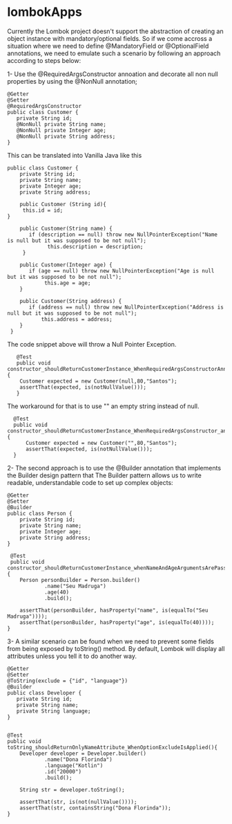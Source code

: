 # lombokApps

Currently the Lombok project doesn't support the abstraction of creating an object instance with mandatory/optional fields. So if we come accross a situation where we need to define @MandatoryField or @OptionalField annotations, we need to emulate such a scenario by following an approach according to steps below:

1- Use the @RequiredArgsConstructor annoation and decorate all non null properties by using the @NonNull annotation;

    @Getter
    @Setter
    @RequiredArgsConstructor
    public class Customer {
       private String id;
       @NonNull private String name;
       @NonNull private Integer age;
       @NonNull private String address;
    }
 
 This can be translated into Vanilla Java like this
 
    public class Customer {
        private String id;
        private String name;
        private Integer age;
        private String address;
       
        public Customer (String id){
	     this.id = id;
	}
	
        public Customer(String name) {
           if (description == null) throw new NullPointerException("Name is null but it was supposed to be not null");
                 this.description = description;
         }
 
        public Customer(Integer age) {
           if (age == null) throw new NullPointerException("Age is null but it was supposed to be not null");
                this.age = age;
        }
 
        public Customer(String address) {
           if (address == null) throw new NullPointerException("Address is null but it was supposed to be not null");
               this.address = address;
        }
     }
    
   
  The code snippet above will throw a Null Pointer Exception. 
  
       @Test
       public void constructor_shouldReturnCustomerInstance_WhenRequiredArgsConstructorAnnotationIsUsed(){
		Customer expected = new Customer(null,80,"Santos");
		assertThat(expected, is(notNullValue()));
       }
  
  The workaround for that is to use "" an empty string instead of null.
  
      @Test
      public void constructor_shouldReturnCustomerInstance_WhenRequiredArgsConstructor_and_nonNullFieldsAreSetAsEmptyString(){
          Customer expected = new Customer("",80,"Santos");
          assertThat(expected, is(notNullValue()));
      }

  
  2- The second approach is to use the @Builder annotation that implements the Builder design pattern that The Builder pattern allows us to write readable, understandable code to set up complex objects:
  
  
    @Getter
    @Setter
    @Builder
    public class Person {
        private String id;
        private String name;
        private Integer age;
        private String address;
    }

     @Test
     public void constructor_shouldReturnCustomerInstance_whenNameAndAgeArgumentsArePassed(){
		Person personBuilder = Person.builder()
				.name("Seu Madruga")
				.age(40)
				.build();

		assertThat(personBuilder, hasProperty("name", is(equalTo("Seu Madruga"))));
		assertThat(personBuilder, hasProperty("age", is(equalTo(40))));
    }



3- A similar scenario can be found when we need to prevent some fields from being exposed by toString() method. By default, Lombok will
display all attributes unless you tell it to do another way.

    
    @Getter
    @Setter
    @ToString(exclude = {"id", "language"})
    @Builder
    public class Developer {
       private String id;
       private String name;
       private String language;
    }
  

    @Test
    public void toString_shouldReturnOnlyNameAttribute_WhenOptionExcludeIsApplied(){
		Developer developer = Developer.builder()
				.name("Dona Florinda")
				.language("Kotlin")
				.id("20000")
				.build();

		String str = developer.toString();

		assertThat(str, is(not(nullValue())));
		assertThat(str, containsString("Dona Florinda"));
	}
